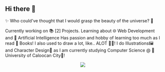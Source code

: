## Hi there 👋

✨ Who could've thought that I would grasp the beauty of the universe? 🌌

Currently working on 📚 [2] Projects. Learning about 🌐 Web Development and 🤖 Artificial Intelligence
Has passion and hobby of learning too much as I read 📕 Books! I also used to draw a lot, like.. ALOT 🎨✨!
I do Illustrations🖼️ and Character Design💁 as I am currently studying Computer Science @ 🏫University of Caloocan City📙!

<p align="center">
  <a href="https://skillicons.dev">
    <img src="https://skillicons.dev/icons?i=arduino,blender,c,cs,cpp,vercel,html,css,tailwind,js,react,vite,nextjs,nodejs,py,npm,java,mysql,mongodb,postgres,php,postman,eclipse,sublime,figma,replit,git,github,ai,ps&theme=dark" />
  </a>
</p>

<!--
**RensuGitHub/RensuGitHub** is a ✨ _special_ ✨ repository because its `README.md` (this file) appears on your GitHub profile.

Here are some ideas to get you started:

- 🔭 I’m currently working on ...
- 🌱 I’m currently learning ...
- 👯 I’m looking to collaborate on ...
- 🤔 I’m looking for help with ...
- 💬 Ask me about ...
- 📫 How to reach me: ...
- 😄 Pronouns: ...
- ⚡ Fun fact: ...
-->
